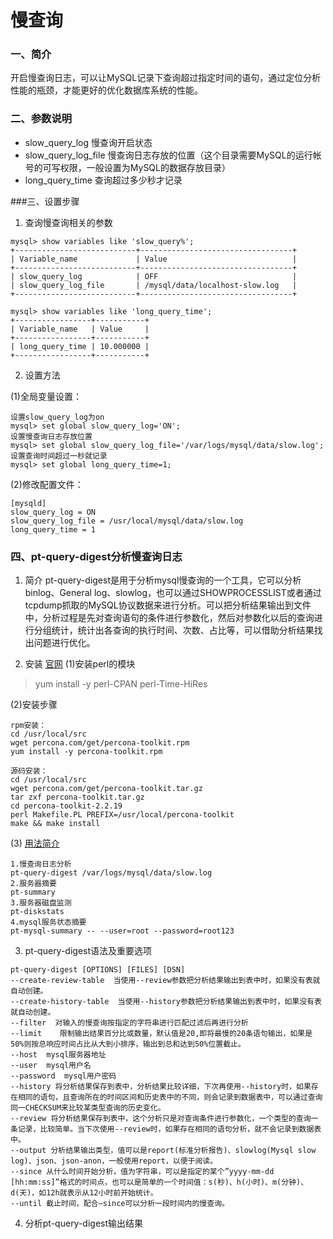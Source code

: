 # 慢查询

### 一、简介
开启慢查询日志，可以让MySQL记录下查询超过指定时间的语句，通过定位分析性能的瓶颈，才能更好的优化数据库系统的性能。

### 二、参数说明
- slow_query_log 慢查询开启状态
- slow_query_log_file 慢查询日志存放的位置（这个目录需要MySQL的运行帐号的可写权限，一般设置为MySQL的数据存放目录）
- long_query_time 查询超过多少秒才记录

###三、设置步骤
1. 查询慢查询相关的参数
```  
mysql> show variables like 'slow_query%';
+---------------------------+----------------------------------+
| Variable_name             | Value                            |
+---------------------------+----------------------------------+
| slow_query_log            | OFF                              |
| slow_query_log_file       | /mysql/data/localhost-slow.log   |
+---------------------------+----------------------------------+

mysql> show variables like 'long_query_time';
+-----------------+-----------+
| Variable_name   | Value     |
+-----------------+-----------+
| long_query_time | 10.000000 |
+-----------------+-----------+
```
2. 设置方法

(1)全局变量设置：
``` 
设置slow_query_log为on
mysql> set global slow_query_log='ON'; 
设置慢查询日志存放位置
mysql> set global slow_query_log_file='/var/logs/mysql/data/slow.log';
设置查询时间超过一秒就记录
mysql> set global long_query_time=1;
```
(2)修改配置文件：
``` 
[mysqld]
slow_query_log = ON
slow_query_log_file = /usr/local/mysql/data/slow.log
long_query_time = 1
```

### 四、pt-query-digest分析慢查询日志
1. 简介
pt-query-digest是用于分析mysql慢查询的一个工具，它可以分析binlog、General log、slowlog，也可以通过SHOWPROCESSLIST或者通过tcpdump抓取的MySQL协议数据来进行分析。可以把分析结果输出到文件中，分析过程是先对查询语句的条件进行参数化，然后对参数化以后的查询进行分组统计，统计出各查询的执行时间、次数、占比等，可以借助分析结果找出问题进行优化。

2. 安装 [官网](http://www.cnblogs.com/luyucheng/p/6265873.html)
(1)安装perl的模块
>yum install -y perl-CPAN perl-Time-HiRes

(2)安装步骤
``` 
rpm安装：
cd /usr/local/src
wget percona.com/get/percona-toolkit.rpm
yum install -y percona-toolkit.rpm

源码安装：
cd /usr/local/src
wget percona.com/get/percona-toolkit.tar.gz
tar zxf percona-toolkit.tar.gz
cd percona-toolkit-2.2.19
perl Makefile.PL PREFIX=/usr/local/percona-toolkit
make && make install
```
(3) [用法简介](https://www.percona.com/doc/percona-toolkit/2.2/index.html)
``` 
1.慢查询日志分析
pt-query-digest /var/logs/mysql/data/slow.log
2.服务器摘要
pt-summary
3.服务器磁盘监测
pt-diskstats
4.mysql服务状态摘要
pt-mysql-summary -- --user=root --password=root123
```
3. pt-query-digest语法及重要选项
``` 
pt-query-digest [OPTIONS] [FILES] [DSN]
--create-review-table  当使用--review参数把分析结果输出到表中时，如果没有表就自动创建。
--create-history-table  当使用--history参数把分析结果输出到表中时，如果没有表就自动创建。
--filter  对输入的慢查询按指定的字符串进行匹配过滤后再进行分析
--limit    限制输出结果百分比或数量，默认值是20,即将最慢的20条语句输出，如果是50%则按总响应时间占比从大到小排序，输出到总和达到50%位置截止。
--host  mysql服务器地址
--user  mysql用户名
--password  mysql用户密码
--history 将分析结果保存到表中，分析结果比较详细，下次再使用--history时，如果存在相同的语句，且查询所在的时间区间和历史表中的不同，则会记录到数据表中，可以通过查询同一CHECKSUM来比较某类型查询的历史变化。
--review 将分析结果保存到表中，这个分析只是对查询条件进行参数化，一个类型的查询一条记录，比较简单。当下次使用--review时，如果存在相同的语句分析，就不会记录到数据表中。
--output 分析结果输出类型，值可以是report(标准分析报告)、slowlog(Mysql slow log)、json、json-anon，一般使用report，以便于阅读。
--since 从什么时间开始分析，值为字符串，可以是指定的某个”yyyy-mm-dd [hh:mm:ss]”格式的时间点，也可以是简单的一个时间值：s(秒)、h(小时)、m(分钟)、d(天)，如12h就表示从12小时前开始统计。
--until 截止时间，配合—since可以分析一段时间内的慢查询。
```
4. 分析pt-query-digest输出结果
``` 

```
